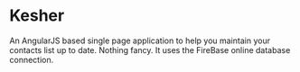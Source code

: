 # Kesher

An AngularJS based single page application to help you maintain your contacts list up to date.
Nothing fancy.
It uses the FireBase online database connection.

